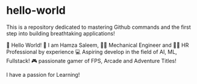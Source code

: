 # hello-world
This is a repository dedicated to mastering Github commands and the first step into building breathtaking applications!

👋 Hello World!
💁 I am Hamza Saleem, 
👨‍🔧 Mechanical Engineer and 👨‍💼 HR Professional by experience
💻 Aspiring develop in the field of AI, ML, Fullstack!
🎮 passionate gamer of FPS, Arcade and Adventure Titles!

I have a passion for Learning!
